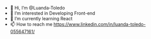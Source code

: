 - 👋 Hi, I’m @Luanda-Toledo
- 👀 I’m interested in Developing Front-end
- 🌱 I’m currently learning React
- 📫 How to reach me https://www.linkedin.com/in/luanda-toledo-055647161/

<!---
Luanda-Toledo/Luanda-Toledo is a ✨ special ✨ repository because its `README.md` (this file) appears on your GitHub profile.
You can click the Preview link to take a look at your changes.
--->
